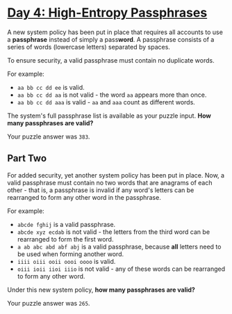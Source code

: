 # [Day 4: High-Entropy Passphrases](https://adventofcode.com/2017/day/4)

A new system policy has been put in place that requires all accounts to use a **passphrase** instead of simply a pass**word**. A passphrase consists of a series of words (lowercase letters) separated by spaces.

To ensure security, a valid passphrase must contain no duplicate words.

For example:

* `aa bb cc dd ee` is valid.
* `aa bb cc dd aa` is not valid - the word `aa` appears more than once.
* `aa bb cc dd aaa` is valid - `aa` and `aaa` count as different words.

The system's full passphrase list is available as your puzzle input. **How many passphrases are valid?**

Your puzzle answer was `383`.

## Part Two

For added security, yet another system policy has been put in place. Now, a valid passphrase must contain no two words that are anagrams of each other - that is, a passphrase is invalid if any word's letters can be rearranged to form any other word in the passphrase.

For example:

* `abcde fghij` is a valid passphrase.
* `abcde xyz ecdab` is not valid - the letters from the third word can be rearranged to form the first word.
* `a ab abc abd abf abj` is a valid passphrase, because **all** letters need to be used when forming another word.
* `iiii oiii ooii oooi oooo` is valid.
* `oiii ioii iioi iiio` is not valid - any of these words can be rearranged to form any other word.

Under this new system policy, **how many passphrases are valid?**

Your puzzle answer was `265`.
